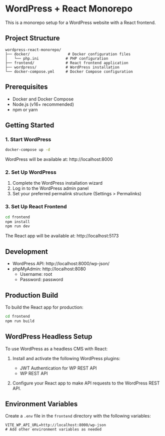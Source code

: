# WordPress + React Monorepo

This is a monorepo setup for a WordPress website with a React frontend.

## Project Structure

```
wordpress-react-monorepo/
├── docker/                 # Docker configuration files
│   └── php.ini            # PHP configuration
├── frontend/              # React frontend application
├── wordpress/             # WordPress installation
└── docker-compose.yml     # Docker Compose configuration
```

## Prerequisites

- Docker and Docker Compose
- Node.js (v16+ recommended)
- npm or yarn

## Getting Started

### 1. Start WordPress

```bash
docker-compose up -d
```

WordPress will be available at: http://localhost:8000

### 2. Set Up WordPress

1. Complete the WordPress installation wizard
2. Log in to the WordPress admin panel
3. Set your preferred permalink structure (Settings > Permalinks)

### 3. Set Up React Frontend

```bash
cd frontend
npm install
npm run dev
```

The React app will be available at: http://localhost:5173

## Development

- WordPress API: http://localhost:8000/wp-json/
- phpMyAdmin: http://localhost:8080
  - Username: root
  - Password: password

## Production Build

To build the React app for production:

```bash
cd frontend
npm run build
```

## WordPress Headless Setup

To use WordPress as a headless CMS with React:

1. Install and activate the following WordPress plugins:
   - JWT Authentication for WP REST API
   - WP REST API

2. Configure your React app to make API requests to the WordPress REST API.

## Environment Variables

Create a `.env` file in the `frontend` directory with the following variables:

```env
VITE_WP_API_URL=http://localhost:8000/wp-json
# Add other environment variables as needed
```
